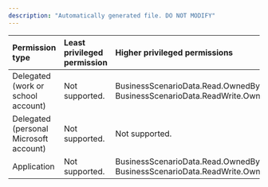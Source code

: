 ```yaml
---
description: "Automatically generated file. DO NOT MODIFY"
---
```


|Permission type|Least privileged permission|Higher privileged permissions|
|:---|:---|:---|
|Delegated (work or school account)|Not supported.|BusinessScenarioData.Read.OwnedBy, BusinessScenarioData.ReadWrite.OwnedBy|
|Delegated (personal Microsoft account)|Not supported.|Not supported.|
|Application|Not supported.|BusinessScenarioData.Read.OwnedBy, BusinessScenarioData.ReadWrite.OwnedBy|

